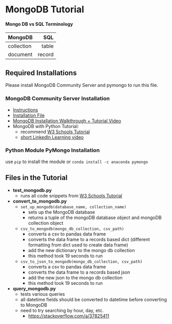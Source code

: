 # MongoDB Tutorial

#### Mongo DB vs SQL Terminology
| **MongoDB**| **SQL**|
|:-----------|-------:|
| collection | table  |
| document   | record |

## Required Installations
Please install MongoDB Community Server and pymongo to run this file.

### MongoDB Community Server Installation
- [Instructions](https://docs.mongodb.com/manual/tutorial/install-mongodb-on-windows/)
- [Installation File](https://www.mongodb.com/try/download/community)
- [MongoDB Installation Walkthrough + Tutorial Video](https://www.linkedin.com/learning/learning-mongodb/install-mongodb-for-windows)
- MongoDB with Python Tutorial: 
  - recommend [W3 Schools Tutorial](https://www.w3schools.com/python/python_mongodb_getstarted.asp)
  - [short LinkedIn Learning video](https://www.linkedin.com/learning/polyglot-web-development/understanding-python)

### Python Module PyMongo Installation
use `pip` to install the module or `conda install -c anaconda pymongo`

## Files in the Tutorial
- **test_mongodb.py**
  - runs all code snippets from [W3 Schools Tutorial](https://www.w3schools.com/python/python_mongodb_getstarted.asp)
- **convert_to_mongodb.py**
  - `set_up_mongodb(database_name, collection_name)`
    - sets up the MongoDB database
    - returns a tuple of the mongoDB database object and mongoDB collection object
  - `csv_to_mongodb(mongo_db_collection, csv_path)`
    - converts a csv to pandas data frame
    - converts the data frame to a records based dict (different formatting from dict used to create data frame)
    - add the new dictionary to the mongo db collection
    - this method took 19 seconds to run
  - `csv_to_json_to_mongodb(mongo_db_collection, csv_path)`
    - converts a csv to pandas data frame
    - converts the data frame to a records based json
    - add the new json to the mongo db collection
    - this method took 19 seconds to run
- **query_mongodb.py**
  - tests various queries
  - all datetime fields should be converted to datetime before converting to MongoDB
  - need to try searching by hour, day, etc.
    - https://stackoverflow.com/a/37825411
